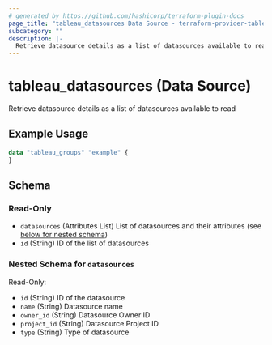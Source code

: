 ```yaml
---
# generated by https://github.com/hashicorp/terraform-plugin-docs
page_title: "tableau_datasources Data Source - terraform-provider-tableau"
subcategory: ""
description: |-
  Retrieve datasource details as a list of datasources available to read
---
```


# tableau_datasources (Data Source)

Retrieve datasource details as a list of datasources available to read

## Example Usage

```terraform
data "tableau_groups" "example" {
}
```

<!-- schema generated by tfplugindocs -->
## Schema

### Read-Only

- `datasources` (Attributes List) List of datasources and their attributes (see [below for nested schema](#nestedatt--datasources))
- `id` (String) ID of the list of datasources

<a id="nestedatt--datasources"></a>
### Nested Schema for `datasources`

Read-Only:

- `id` (String) ID of the datasource
- `name` (String) Datasource name
- `owner_id` (String) Datasource Owner ID
- `project_id` (String) Datasource Project ID
- `type` (String) Type of datasource
